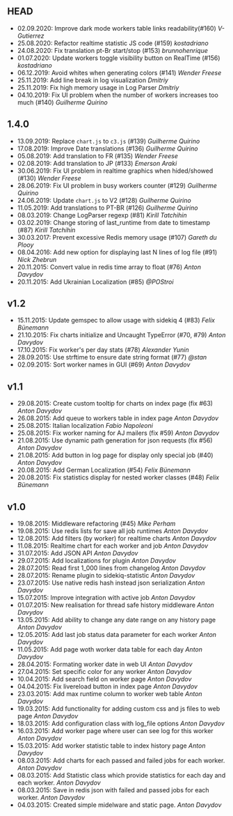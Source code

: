 ## HEAD
* 02.09.2020: Improve dark mode workers table links readability(#160) *V-Gutierrez*
* 25.08.2020: Refactor realtime statistic JS code (#159) *kostadriano*
* 24.08.2020: Fix translation pt-Br start/stop (#153) *brunnohenrique*
* 01.07.2020: Update workers toggle visibility button on RealTime (#156) *kostadriano*
* 06.12.2019: Avoid whites when generating colors (#141) *Wender Freese*
* 25.11.2019: Add line break in log visualization *Dmitriy*
* 25.11.2019: Fix high memory usage in Log Parser *Dmitriy*
* 04.10.2019: Fix UI problem when the number of workers increases too much (#140) *Guilherme Quirino*

## 1.4.0

* 13.09.2019: Replace `chart.js` to `c3.js` (#139) *Guilherme Quirino*
* 17.08.2019: Improve Date translations (#136) *Guilherme Quirino*
* 05.08.2019: Add translation to FR (#135) *Wender Freese*
* 02.08.2019: Add translation to JP (#133) *Emerson Araki*
* 30.06.2019: Fix UI problem in realtime graphics when hided/showed (#130) *Wender Freese*
* 28.06.2019: Fix UI problem in busy workers counter (#129) *Guilherme Quirino*
* 24.06.2019: Update `chart.js` to V2 (#128) *Guilherme Quirino*
* 11.05.2019: Add translations to PT-BR (#126) *Guilherme Quirino*
* 08.03.2019: Change LogParser regexp (#81) *Kirill Tatchihin*
* 03.02.2019: Change storing of last_runtime from date to timestamp (#87) *Kirill Tatchihin*
* 30.03.2017: Prevent excessive Redis memory usage (#107) *Gareth du Plooy*
* 08.04.2016: Add new option for displaying last N lines of log file (#91) *Nick Zhebrun*
* 20.11.2015: Convert value in redis time array to float (#76) *Anton Davydov*
* 20.11.2015: Add Ukrainian Localization (#85) *@POStroi*

## v1.2
* 15.11.2015: Update gemspec to allow usage with sidekiq 4 (#83) *Felix Bünemann*
* 21.10.2015: Fix charts initialize and Uncaught TypeError (#70, #79) *Anton Davydov*
* 17.10.2015: Fix worker's per day stats (#78) *Alexander Yunin*
* 28.09.2015: Use strftime to ensure date string format (#77) *@stan*
* 02.09.2015: Sort worker names in GUI (#69) *Anton Davydov*

## v1.1
* 29.08.2015: Create custom tooltip for charts on index page (fix #63) *Anton Davydov*
* 26.08.2015: Add queue to workers table in index page *Anton Davydov*
* 25.08.2015: Italian localization *Fabio Napoleoni*
* 25.08.2015: Fix worker naming for AJ mailers (fix #59) *Anton Davydov*
* 21.08.2015: Use dynamic path generation for json requests (fix #56) *Anton Davydov*
* 21.08.2015: Add button in log page for display only special job (#40) *Anton Davydov*
* 20.08.2015: Add German Localization (#54) *Felix Bünemann*
* 20.08.2015: Fix statistics display for nested worker classes (#48) *Felix Bünemann*

## v1.0
* 19.08.2015: Middleware refactoring (#45) *Mike Perham*
* 19.08.2015: Use redis lists for save all job runtimes *Anton Davydov*
* 12.08.2015: Add filters (by worker) for realtime charts *Anton Davydov*
* 11.08.2015: Realtime chart for each worker and job *Anton Davydov*
* 31.07.2015: Add JSON API *Anton Davydov*
* 29.07.2015: Add localizations for plugin *Anton Davydov*
* 28.07.2015: Read first 1_000 lines from changelog *Anton Davydov*
* 28.07.2015: Rename plugin to sidekiq-statistic *Anton Davydov*
* 23.07.2015: Use native redis hash instead json serialization *Anton Davydov*
* 15.07.2015: Improve integration with active job *Anton Davydov*
* 01.07.2015: New realisation for thread safe history middleware *Anton Davydov*
* 13.05.2015: Add ability to change any date range on any history page *Anton Davydov*
* 12.05.2015: Add last job status data parameter for each worker *Anton Davydov*
* 11.05.2015: Add page woth worker data table for each day *Anton Davydov*
* 28.04.2015: Formating worker date in web UI *Anton Davydov*
* 27.04.2015: Set specific color for any worker *Anton Davydov*
* 10.04.2015: Add search field on worker page *Anton Davydov*
* 04.04.2015: Fix livereload button in index page *Anton Davydov*
* 23.03.2015: Add max runtime column to worker web table *Anton Davydov*
* 19.03.2015: Add functionality for adding custom css and js files to web page *Anton Davydov*
* 18.03.2015: Add configuration class with log_file options *Anton Davydov*
* 16.03.2015: Add worker page where user can see log for this worker *Anton Davydov*
* 15.03.2015: Add worker statistic table to index history page *Anton Davydov*
* 08.03.2015: Add charts for each passed and failed jobs for each worker. *Anton Davydov*
* 08.03.2015: Add Statistic class which provide statistics for each day and each worker. *Anton Davydov*
* 08.03.2015: Save in redis json with failed and passed jobs for each worker. *Anton Davydov*
* 04.03.2015: Created simple midelware and static page. *Anton Davydov*
